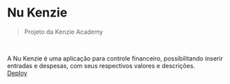 # Nu Kenzie
> Projeto da Kenzie Academy

<br>

A Nu Kenzie é uma aplicação para controle financeiro, possibilitando inserir entradas e despesas, com seus respectivos valores e descrições.<br>
[Deploy](https://nukenzie-vinicioscst.vercel.app)